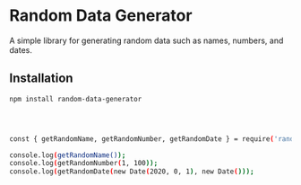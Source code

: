 # Random Data Generator

A simple library for generating random data such as names, numbers, and dates.

## Installation

```bash
npm install random-data-generator




const { getRandomName, getRandomNumber, getRandomDate } = require('random-data-generator');

console.log(getRandomName());
console.log(getRandomNumber(1, 100));
console.log(getRandomDate(new Date(2020, 0, 1), new Date()));